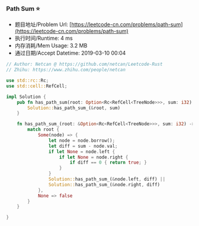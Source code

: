 ### Path Sum :star:
- 题目地址/Problem Url: [https://leetcode-cn.com/problems/path-sum](https://leetcode-cn.com/problems/path-sum)
- 执行时间/Runtime: 4 ms 
- 内存消耗/Mem Usage: 3.2 MB
- 通过日期/Accept Datetime: 2019-03-10 00:04

```rust
// Author: Netcan @ https://github.com/netcan/Leetcode-Rust
// Zhihu: https://www.zhihu.com/people/netcan

use std::rc::Rc;
use std::cell::RefCell;

impl Solution {
    pub fn has_path_sum(root: Option<Rc<RefCell<TreeNode>>>, sum: i32) -> bool {
        Solution::has_path_sum_(&root, sum)
    }

    fn has_path_sum_(root: &Option<Rc<RefCell<TreeNode>>>, sum: i32) -> bool {
        match root {
            Some(node) => {
                let node = node.borrow();
                let diff = sum - node.val;
                if let None = node.left {
                    if let None = node.right {
                        if diff == 0 { return true; }
                    }
                }
                Solution::has_path_sum_(&node.left, diff) ||
                Solution::has_path_sum_(&node.right, diff)
            },
            None => false
        }
    }

}

```
